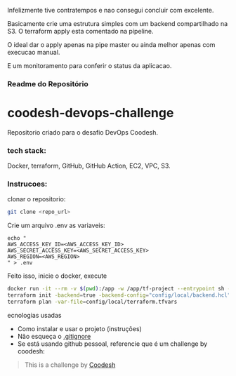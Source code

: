 Infelizmente tive contratempos e nao consegui concluir com excelente.

Basicamente crie uma estrutura simples com um backend compartilhado na S3.
O terraform apply esta comentado na pipeline.

O ideal dar o apply apenas na pipe master ou ainda melhor apenas com execucao manual.

E um monitoramento para conferir o status da aplicacao.


### Readme do Repositório
# coodesh-devops-challenge

Repositorio criado para o desafio DevOps Coodesh.

### tech stack:
Docker, terraform, GitHub, GitHub Action, EC2, VPC, S3.


### Instrucoes:
clonar o repositorio:
```bash
git clone <repo_url>
```

Crie um arquivo .env as variaveis:

```
echo "
AWS_ACCESS_KEY_ID=<AWS_ACCESS_KEY_ID>
AWS_SECRET_ACCESS_KEY=<AWS_SECRET_ACCESS_KEY>
AWS_REGION=<AWS_REGION>
" > .env
```

Feito isso, inicie o docker, execute 

```bash
docker run -it --rm -v $(pwd):/app -w /app/tf-project --entrypoint sh --env-file $(pwd)/.env hashicorp/terraform
terraform init -backend=true -backend-config="config/local/backend.hcl"
terraform plan -var-file=config/local/terraform.tfvars
```
ecnologias usadas
- Como instalar e usar o projeto (instruções)
- Não esqueça o [.gitignore](https://www.toptal.com/developers/gitignore)
- Se está usando github pessoal, referencie que é um challenge by coodesh:  

>  This is a challenge by [Coodesh](https://coodesh.com/)
